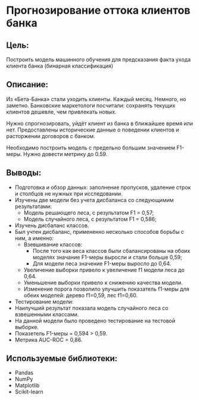 # Прогнозирование оттока клиентов банка

## Цель:

Построить модель машинного обучения для предсказания факта ухода клиента банка (бинарная классификация)

## Описание:

Из «Бета-Банка» стали уходить клиенты. Каждый месяц. Немного, но заметно. Банковские маркетологи посчитали: сохранять текущих клиентов дешевле, чем привлекать новых.

Нужно спрогнозировать, уйдёт клиент из банка в ближайшее время или нет. Предоставлены исторические данные о поведении клиентов и расторжении договоров с банком. 

Необходимо построить модель с предельно большим значением F1-меры. Нужно довести метрику до 0.59.

## Выводы:
 - Подготовка и обзор данных: заполнение пропусков, удаление строк и столбцов не нужных при исследовании.
 - Изучены две модели без учета дисбаланса со следующимим результатами:
    * Модель решающего леса, с результатом F1 = 0,57;
    * Модель случайного леса, с результатом F1 = 0,586;
 - Изучень дисбаланс классов.
 - Был учтен дисбаланс, примененно несколько способов борьбы с ним, а именно:
   - Взевшивание классов:
      - После того как веса классов были сбалансированы на обоих моделях значание F1-меры выросли и стали больше 0,59;
      - Для модели леса значение F1-меры выросло до 0,64.
   - Увеличение выборки привело к увеличение f1 модели леса до 0,64.
   - Уменьшение выборки привело к снижению качества модели.
   - Изменение порога позволило улучшить показатель f1-меры для обеих моделей: дерево f1=0,59, лес f1=0,60.
 - Тестирование модели:
  - Наилучший результат показала модель случайного леса со взвешенными классами.
  - На данной модели было проведено тестирование на тестовой выборке.
  - Показетель F1-меры = 0,594 > 0,59.
  - Метрика  AUC-ROC = 0,86.

## Используемые библиотеки:
- Pandas
- NumPy
- Matplotlib
- Scikit-learn
